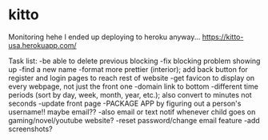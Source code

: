 # kitto
Monitoring hehe
I ended up deploying to heroku anyway... 
https://kitto-usa.herokuapp.com/

Task list:
-be able to delete previous blocking
-fix blocking problem showing up 
-find a new name
-format more prettier (interior); add back button for register and login pages to reach rest of website
-get favicon to display on every webpage, not just the front one
-domain link to bottom 
-different time periods (sort by day, week, month, year, etc.); also convert to minutes not seconds
-update front page
-PACKAGE APP by figuring out a person's username!! maybe email?? 
-also email or text notif whenever child goes on gaming/novel/youtube website?
-reset password/change email feature
-add screenshots? 

